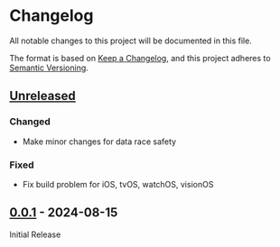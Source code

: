 # Changelog

All notable changes to this project will be documented in this file.

The format is based on [Keep a Changelog](https://keepachangelog.com/en/1.1.0/),
and this project adheres to [Semantic Versioning](https://semver.org/spec/v2.0.0.html).

## [Unreleased]

### Changed

- Make minor changes for data race safety

### Fixed

- Fix build problem for iOS, tvOS, watchOS, visionOS

## [0.0.1] - 2024-08-15

Initial Release

[unreleased]: https://github.com/sinoru/swift-sodium/compare/v0.0.1...HEAD
[0.0.1]: https://github.com/sinoru/swift-sodium/releases/tag/v0.0.1